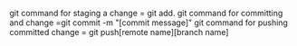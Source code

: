 git command for staging a change = git add.
git command for committing and change =git commit -m "[commit message]"
git command for pushing committed change = git push[remote name][branch name]